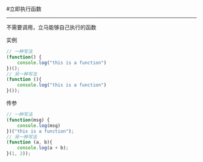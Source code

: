 #立即执行函数

---

不需要调用，立马能够自己执行的函数

实例
```javascript
// 一种写法
(function() {
    console.log("this is a function")
})();
// 另一种写法
(function (){
    console.log("this is a function")
}());
```

传参
```javascript
// 一种写法
(function(msg) {
    console.log(msg)
})("this is a function");
// 另一种写法
(function (a, b){
    console.log(a + b);
}(1, 2));
```